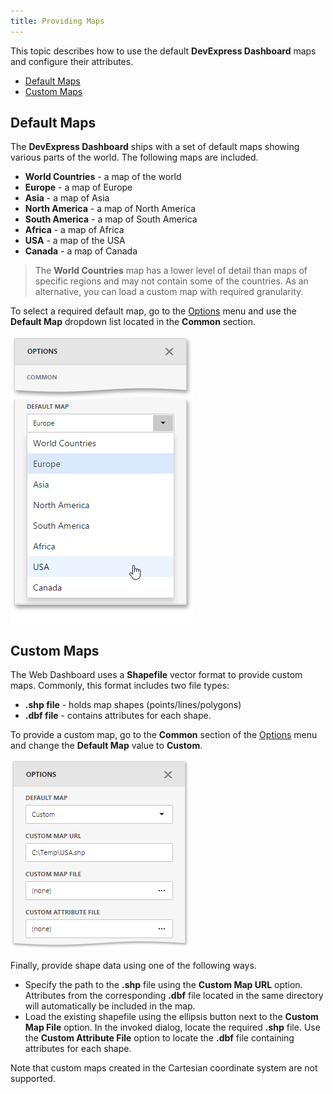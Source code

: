 ```yaml
---
title: Providing Maps
---
```

This topic describes how to use the default **DevExpress Dashboard** maps and configure their attributes.
* [Default Maps](#defaultmaps)
* [Custom Maps](#custommaps)

## <a name="defaultmaps"/>Default Maps
The **DevExpress Dashboard**  ships with a set of default maps showing various parts of the world. The following maps are included.
* **World Countries** - a map of the world
* **Europe** - a map of Europe
* **Asia** - a map of Asia
* **North America** - a map of North America
* **South America** - a map of South America
* **Africa** - a map of Africa
* **USA** - a map of the USA
* **Canada** - a map of Canada

> The **World Countries** map has a lower level of detail than maps of specific regions and may not contain some of the countries. As an alternative, you can load a custom map with required granularity.

To select a required default map, go to the [Options](../../../../../dashboard-for-web/articles/web-dashboard-designer-mode/ui-elements/dashboard-item-menu.md) menu and use the **Default Map** dropdown list located in the **Common** section.

![wdd-geopoint-map-change-map](../../../../images/Img125426.png)

## <a name="custommaps"/>Custom Maps
The Web Dashboard uses a **Shapefile** vector format to provide custom maps. Commonly, this format includes two file types:
* **.shp file** - holds map shapes (points/lines/polygons)
* **.dbf file** - contains attributes for each shape.

To provide a custom map, go to the **Common** section of the [Options](../../../../../dashboard-for-web/articles/web-dashboard-designer-mode/ui-elements/dashboard-item-menu.md) menu and change the **Default Map** value to **Custom**.

![wdd-custom-shape-file](../../../../images/Img127210.png)

Finally, provide shape data using one of the following ways.
* Specify the path to the **.shp** file using the **Custom Map URL** option. Attributes from the corresponding **.dbf** file located in the same directory will automatically be included in the map.
* Load the existing shapefile using the ellipsis button next to the **Custom Map File** option. In the invoked dialog, locate the required **.shp** file. Use the **Custom Attribute File** option to locate the **.dbf** file containing attributes for each shape.

Note that custom maps created in the Cartesian coordinate system are not supported.